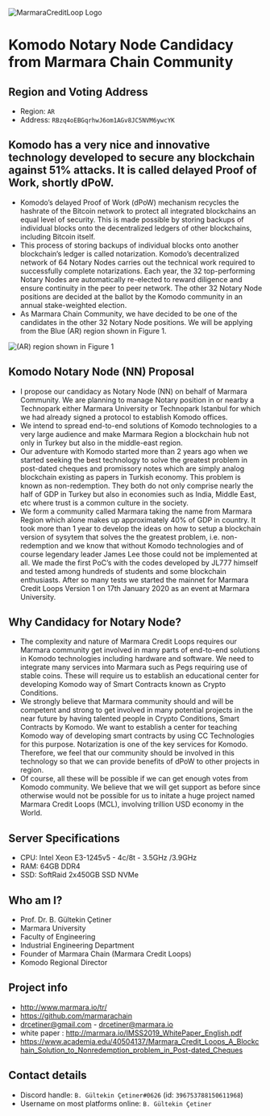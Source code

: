 ![MarmaraCreditLoop Logo](https://raw.githubusercontent.com/marmarachain/Marmara-v.1.0/marmara-specific/marmara_coin_logo.png "Marmara Credit Loop Logo")

# Komodo Notary Node Candidacy from Marmara Chain Community

## Region and Voting Address

- Region: `AR`
- Address: `RBzq4oEBGqrhwJ6om1AGv8JC5NVM6ywcYK`

## Komodo has a very nice and innovative technology developed to secure any blockchain against 51% attacks. It is called delayed Proof of Work, shortly dPoW.

- Komodo’s delayed Proof of Work (dPoW) mechanism recycles the hashrate of the Bitcoin network to protect all integrated blockchains an equal level of security. This is made possible by storing backups of individual blocks onto the decentralized ledgers of other blockchains, including Bitcoin itself.
- This process of storing backups of individual blocks onto another blockchain’s ledger is called notarization. Komodo’s decentralized network of 64 Notary Nodes carries out the technical work required to successfully complete notarizations. Each year, the 32 top-performing Notary Nodes are automatically re-elected to reward diligence and ensure continuity in the peer to peer network. The other 32 Notary Node positions are decided at the ballot by the Komodo community in an annual stake-weighted election.
- As Marmara Chain Community, we have decided to be one of the candidates in the other 32 Notary Node positions. We will be applying from the Blue (AR) region shown in Figure 1.

![(AR) region shown in Figure 1](https://miro.medium.com/max/972/1*WMaSH8e27Gp0ZFQU-mvV1A.jpeg "(AR) region shown in Figure 1")


## Komodo Notary Node (NN) Proposal

- I propose our candidacy as Notary Node (NN) on behalf of Marmara Community. We are planning to manage Notary position in or nearby a Technopark either Marmara University or Technopark Istanbul for which we had already signed a protocol to establish Komodo offices.
- We intend to spread end-to-end solutions of Komodo technologies to a very large audience and make Marmara Region a blockchain hub not only in Turkey but also in the middle-east region.
- Our adventure with Komodo started more than 2 years ago when we started seeking the best technology to solve the greatest problem in post-dated cheques and promissory notes which are simply analog blockchain existing as papers in Turkish economy. This problem is known as non-redemption.
They both do not only comprise nearly the half of GDP in Turkey but also in economies such as India, Middle East, etc where trust is a common culture in the society.
- We form a community called Marmara taking the name from Marmara Region which alone makes up approximately 40% of GDP in country.
It took more than 1 year to develop the ideas on how to setup a blockchain version of sysytem that solves the the greatest problem, i.e. non-redemption and we know that without Komodo technologies and of course legendary leader James Lee those could not be implemented at all.
We made the first PoC’s with the codes developed by JL777 himself and tested among hundreds of students and some blockchain enthusiasts.
After so many tests we started the mainnet for Marmara Credit Loops Version 1 on 17th January 2020 as an event at Marmara University.




## Why Candidacy for Notary Node?

- The complexity and nature of Marmara Credit Loops requires our Marmara community get involved in many parts of end-to-end solutions in Komodo technologies including hardware and software. We need to integrate many services into Marmara such as Pegs requiring use of stable coins. These will require us to establish an educational center for developing Komodo way of Smart Contracts known as Crypto Conditions.
- We strongly believe that Marmara community should and will be competent and strong to get involved in many potential projects in the near future by having talented people in Crypto Conditions, Smart Contracts by Komodo.
We want to establish a center for teaching Komodo way of developing smart contracts by using CC Technologies for this purpose. Notarization is one of the key services for Komodo. Therefore, we feel that our community should be involved in this technology so that we can provide benefits of dPoW to other projects in region.
- Of course, all these will be possible if we can get enough votes from Komodo community. We believe that we will get support as before since otherwise would not be possible for us to initate a huge project named Marmara Credit Loops (MCL), involving trillion USD economy in the World.


## Server Specifications 

- CPU:  Intel  Xeon E3-1245v5 - 4c/8t - 3.5GHz /3.9GHz
- RAM:  64GB DDR4
- SSD:  SoftRaid 2x450GB SSD NVMe


## Who am I?

- Prof. Dr. B. Gültekin Çetiner
- Marmara University
- Faculty of Engineering
- Industrial Engineering Department
- Founder of Marmara Chain (Marmara Credit Loops)
- Komodo Regional Director

## Project info

- http://www.marmara.io/tr/
- https://github.com/marmarachain
- drcetiner@gmail.com - drcetiner@marmara.io
- white paper : http://marmara.io/IMSS2019_WhitePaper_English.pdf
- https://www.academia.edu/40504137/Marmara_Credit_Loops_A_Blockchain_Solution_to_Nonredemption_problem_in_Post-dated_Cheques

## Contact details

- Discord handle: `B. Gültekin Çetiner#0626` (id: `396753788150611968`)
- Username on most platforms online: `B. Gültekin Çetiner`
